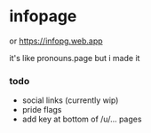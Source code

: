 # infopage
or https://infopg.web.app

it's like pronouns.page but i made it

### todo
* social links (currently wip)
* pride flags
* add key at bottom of /u/... pages
